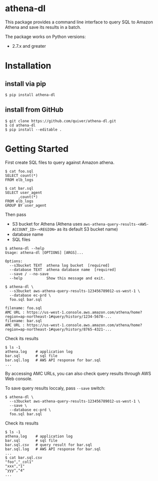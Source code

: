 # athena-dl

This package provides a command line interface to query SQL to Amazon Athena and save its results in a batch.

The package works on Python versions:

- 2.7.x and greater

# Installation

## install via pip
```
$ pip install athena-dl
```
## install from GitHub

```
$ git clone https://github.com/quiver/athena-dl.git
$ cd athena-dl
$ pip install --editable .
```

# Getting Started

First create SQL files to query against Amazon athena.

```
$ cat foo.sql
SELECT count(*)
FROM elb_logs

$ cat bar.sql
SELECT user_agent
      ,count(*)
FROM elb_logs
GROUP BY user_agent
```
Then pass 
- S3 bucket for Athena (Athena uses `aws-athena-query-results-<AWS-ACCOUNT_ID>-<REGION>` as its default S3 bucket name)
- database name
- SQL files
```
$ athena-dl --help
Usage: athena-dl [OPTIONS] [ARGS]...

Options:
  --s3bucket TEXT  athena log bucket  [required]
  --database TEXT  athena database name  [required]
  --save / --no-save
  --help           Show this message and exit.

$ athena-dl \
  --s3bucket aws-athena-query-results-123456789012-us-west-1 \
  --database ec-prd \
  foo.sql bar.sql

filename: foo.sql
AMC URL : https://us-west-1.console.aws.amazon.com/athena/home?region=ap-northeast-1#query/history/1234-5678-...
filename: bar.sql
AMC URL : https://us-west-1.console.aws.amazon.com/athena/home?region=ap-northeast-1#query/history/8765-4321-...
```
Check its results
```
$ ls -1
athena.log    # application log
bar.sql       # sql file
bar.sql.log   # AWS API response for bar.sql
...
```

By accessing AMC URLs, you can also check query results through AWS Web console.

To save query results loccaly, pass `--save` switch:

```
$ athena-dl \
  --s3bucket aws-athena-query-results-123456789012-us-west-1 \
  --save \
  --database ec-prd \
  foo.sql bar.sql
```
Check its results
```
$ ls -1
athena.log    # application log
bar.sql       # sql file
bar.sql.csv   # query result for bar.sql
bar.sql.log   # AWS API response for bar.sql
...
$ cat bar.sql.csv
"foo","_col1"
"xxx","1"
"yyy","4"
...
```
